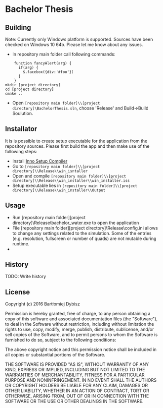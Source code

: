 # Bachelor Thesis

## Building
Note: Currently only Windows platform is supported. Sources have been checked on Windows 10 64b.
Please let me know about any issues.
- In repository main folder call following commands:
```
    function fancyAlert(arg) {
      if(arg) {
        $.facebox({div:'#foo'})
      }
    }
mkdir [project directory]
cd [project directory]
cmake ..
```
- Open `[repository main folder]\\[project directory]\BachelorThesis.sln`, choose 'Release' and Build->Build Soulution.

## Installator
It is is possible to create setup executable for the application from the repository sources. Please first build the app and then make use of the following steps:
- Install [Inno Setup Compiler](http://www.jrsoftware.org/isinfo.php)
- Go to `[repository main folder]\\[project directory]\\Release\\win_isntaller`
- Open and compile `[repository main folder]\\[project directory]\\Release\\win_installer\\win_installer.iss`
- Setup executable lies in `[repository main folder]\\[project directory]\\Release\\win_installer\\Output`

## Usage
- Run [repository main folder]\[project directory]\Release\bachelor_water.exe to open the application
- File [repository main folder]\[project directory]\Release\config.ini allows to change any settings related to the simulation. Some of the entries (e.g. resolution, fullscreen or number of quads) are not mutable during runtime.
- 

## History
TODO: Write history

## License
Copyright (c) 2016 Bartłomiej Dybisz


Permission is hereby granted, free of charge, to any person obtaining a copy of this software and associated documentation files (the "Software"), to deal in the Software without restriction, including without limitation the rights to use, copy, modify, merge, publish, distribute, sublicense, and/or sell copies of the Software, and to permit persons to whom the Software is furnished to do so, subject to the following conditions:

The above copyright notice and this permission notice shall be included in all copies or substantial portions of the Software.

THE SOFTWARE IS PROVIDED "AS IS", WITHOUT WARRANTY OF ANY KIND, EXPRESS OR IMPLIED, INCLUDING BUT NOT LIMITED TO THE WARRANTIES OF MERCHANTABILITY, FITNESS FOR A PARTICULAR PURPOSE AND NONINFRINGEMENT. IN NO EVENT SHALL THE AUTHORS OR COPYRIGHT HOLDERS BE LIABLE FOR ANY CLAIM, DAMAGES OR OTHER LIABILITY, WHETHER IN AN ACTION OF CONTRACT, TORT OR OTHERWISE, ARISING FROM, OUT OF OR IN CONNECTION WITH THE SOFTWARE OR THE USE OR OTHER DEALINGS IN THE SOFTWARE.
